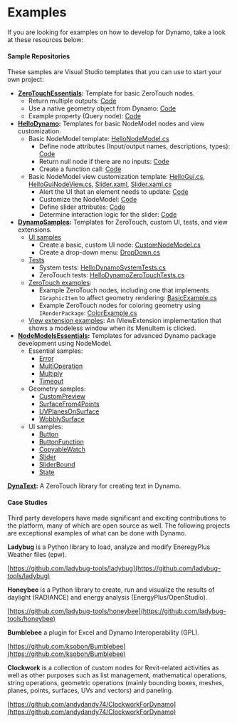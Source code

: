# Examples

If you are looking for examples on how to develop for Dynamo, take a look at these resources below:

#### Sample Repositories <a href="#sample-repositories" id="sample-repositories"></a>

These samples are Visual Studio templates that you can use to start your own project:

* [**ZeroTouchEssentials**](https://github.com/DynamoDS/ZeroTouchEssentials)**:** Template for basic ZeroTouch nodes.
  * Return multiple outputs: [Code](https://github.com/teocomi/HelloDynamo/blob/6c5333d731d58043c12e84cd3244cdbafbe74934/HelloDynamo/HelloNodeModel/HelloNodeModel.cs#L15-L24)
  * Use a native geometry object from Dynamo: [Code](https://github.com/DynamoDS/ZeroTouchEssentials/blob/9917fd8159afc9e7bdb2944c960155a496e0b2dc/ZeroTouchEssentials/ZeroTouchEssentials.cs#L86-L89)
  * Example property (Query node): [Code](https://github.com/DynamoDS/ZeroTouchEssentials/blob/9917fd8159afc9e7bdb2944c960155a496e0b2dc/ZeroTouchEssentials/ZeroTouchEssentials.cs#L48)
* [**HelloDynamo**](https://github.com/teocomi/HelloDynamo)**:** Templates for basic NodeModel nodes and view customization.
  * Basic NodeModel template: [HelloNodeModel.cs](https://github.com/teocomi/HelloDynamo/blob/master/HelloDynamo/HelloNodeModel/HelloNodeModel.cs)
    * Define node attributes (Input/output names, descriptions, types): [Code](https://github.com/teocomi/HelloDynamo/blob/6c5333d731d58043c12e84cd3244cdbafbe74934/HelloDynamo/HelloNodeModel/HelloNodeModel.cs#L15)
    * Return null node if there are no inputs: [Code](https://github.com/teocomi/HelloDynamo/blob/6c5333d731d58043c12e84cd3244cdbafbe74934/HelloDynamo/HelloNodeModel/HelloNodeModel.cs#L34-L36)
    * Create a function call: [Code](https://github.com/teocomi/HelloDynamo/blob/6c5333d731d58043c12e84cd3244cdbafbe74934/HelloDynamo/HelloNodeModel/HelloNodeModel.cs#L39)
  * Basic NodeModel view customization template: [HelloGui.cs](https://github.com/teocomi/HelloDynamo/blob/master/HelloDynamo/HelloNodeModel/HelloGui.cs), [HelloGuiNodeView.cs](https://github.com/teocomi/HelloDynamo/blob/master/HelloDynamo/HelloNodeModel/HelloGuiNodeView.cs), [Slider.xaml](https://github.com/teocomi/HelloDynamo/blob/master/HelloDynamo/HelloNodeModel/Slider.xaml), [Slider.xaml.cs](https://github.com/teocomi/HelloDynamo/blob/master/HelloDynamo/HelloNodeModel/Slider.xaml.cs)
    * Alert the UI that an element needs to update: [Code](https://github.com/teocomi/HelloDynamo/blob/6c5333d731d58043c12e84cd3244cdbafbe74934/HelloDynamo/HelloNodeModel/HelloGui.cs#L27)
    * Customize the NodeModel: [Code](https://github.com/teocomi/HelloDynamo/blob/6c5333d731d58043c12e84cd3244cdbafbe74934/HelloDynamo/HelloNodeModel/HelloGuiNodeView.cs#L11)
    * Define slider attributes: [Code](https://github.com/teocomi/HelloDynamo/blob/6c5333d731d58043c12e84cd3244cdbafbe74934/HelloDynamo/HelloNodeModel/Slider.xaml#L10)
    * Determine interaction logic for the slider: [Code](https://github.com/teocomi/HelloDynamo/blob/master/HelloDynamo/HelloNodeModel/Slider.xaml.cs)
* [**DynamoSamples**](https://github.com/DynamoDS/DynamoSamples)**:** Templates for ZeroTouch, custom UI, tests, and view extensions.
  * [UI samples](https://github.com/DynamoDS/DynamoSamples/tree/master/src/SampleLibraryUI)
    * Create a basic, custom UI node: [CustomNodeModel.cs](https://github.com/DynamoDS/DynamoSamples/blob/master/src/SampleLibraryUI/Examples/CustomNodeModel.cs)
    * Create a drop-down menu: [DropDown.cs](https://github.com/DynamoDS/DynamoSamples/blob/master/src/SampleLibraryUI/Examples/DropDown.cs)
  * [Tests](https://github.com/DynamoDS/DynamoSamples/tree/master/src/SampleLibraryTests)
    * System tests: [HelloDynamoSystemTests.cs](https://github.com/DynamoDS/DynamoSamples/blob/master/src/SampleLibraryTests/HelloDynamoSystemTests.cs)
    * ZeroTouch tests: [HelloDynamoZeroTouchTests.cs](https://github.com/DynamoDS/DynamoSamples/blob/master/src/SampleLibraryTests/HelloDynamoZeroTouchTests.cs)
  * [ZeroTouch examples](https://github.com/DynamoDS/DynamoSamples/tree/master/src/SampleLibraryZeroTouch/Examples):
    * Example ZeroTouch nodes, including one that implements `IGraphicItem` to affect geometry rendering: [BasicExample.cs](https://github.com/DynamoDS/DynamoSamples/blob/master/src/SampleLibraryZeroTouch/Examples/BasicExample.cs)
    * Example ZeroTouch nodes for coloring geometry using `IRenderPackage`: [ColorExample.cs](https://github.com/DynamoDS/DynamoSamples/blob/master/src/SampleLibraryZeroTouch/Examples/ColorExample.cs)
  * [View extension examples](https://github.com/DynamoDS/DynamoSamples/tree/master/src/SampleViewExtension): An IViewExtension implementation that shows a modeless window when its MenuItem is clicked.
* [**NodeModelsEssentials**](https://github.com/nonoesp/DynamoNodeModelsEssentials)**:** Templates for advanced Dynamo package development using NodeModel.
  * Essential samples:
    * [Error](https://github.com/nonoesp/DynamoNodeModelsEssentials/blob/master/src/Essentials/NodeModelsEssentials/EssentialsError.cs)
    * [MultiOperation](https://github.com/nonoesp/DynamoNodeModelsEssentials/blob/master/src/Essentials/NodeModelsEssentials/EssentialsMultiOperation.cs)
    * [Multiply](https://github.com/nonoesp/DynamoNodeModelsEssentials/blob/master/src/Essentials/NodeModelsEssentials/EssentialsMultiply.cs)
    * [Timeout](https://github.com/nonoesp/DynamoNodeModelsEssentials/blob/master/src/Essentials/NodeModelsEssentials/EssentialsTimeout.cs)
  * Geometry samples:
    * [CustomPreview](https://github.com/nonoesp/DynamoNodeModelsEssentials/blob/master/src/Essentials/NodeModelsEssentials/GeometryCustomPreview.cs)
    * [SurfaceFrom4Points](https://github.com/nonoesp/DynamoNodeModelsEssentials/blob/master/src/Essentials/NodeModelsEssentials/GeometrySurfaceFrom4Points.cs)
    * [UVPlanesOnSurface](https://github.com/nonoesp/DynamoNodeModelsEssentials/blob/master/src/Essentials/NodeModelsEssentials/GeometryUVPlanesOnSurface.cs)
    * [WobblySurface](https://github.com/nonoesp/DynamoNodeModelsEssentials/blob/master/src/Essentials/NodeModelsEssentials/GeometryWobblySurface.cs)
  * UI samples:
    * [Button](https://github.com/nonoesp/DynamoNodeModelsEssentials/blob/master/src/Essentials/NodeModelsEssentials/UIButton.cs)
    * [ButtonFunction](https://github.com/nonoesp/DynamoNodeModelsEssentials/blob/master/src/Essentials/NodeModelsEssentials/UIButtonFunction.cs)
    * [CopyableWatch](https://github.com/nonoesp/DynamoNodeModelsEssentials/blob/master/src/Essentials/NodeModelsEssentials/UICopyableWatch.cs)
    * [Slider](https://github.com/nonoesp/DynamoNodeModelsEssentials/blob/master/src/Essentials/NodeModelsEssentials/UISlider.cs)
    * [SliderBound](https://github.com/nonoesp/DynamoNodeModelsEssentials/blob/master/src/Essentials/NodeModelsEssentials/UISliderBound.cs)
    * [State](https://github.com/nonoesp/DynamoNodeModelsEssentials/blob/master/src/Essentials/NodeModelsEssentials/UIState.cs)

[**DynaText**](https://github.com/DynamoDS/DynamoText)**:** A ZeroTouch library for creating text in Dynamo.

#### Case Studies <a href="#case-studies" id="case-studies"></a>

Third party developers have made significant and exciting contributions to the platform, many of which are open source as well. The following projects are exceptional examples of what can be done with Dynamo.

**Ladybug** is a Python library to load, analyze and modify EneregyPlus Weather files (epw).

[https://github.com/ladybug-tools/ladybug](https://github.com/ladybug-tools/ladybug)

**Honeybee** is a Python library to create, run and visualize the results of daylight (RADIANCE) and energy analysis (EnergyPlus/OpenStudio).

[https://github.com/ladybug-tools/honeybee](https://github.com/ladybug-tools/honeybee)

**Bumblebee** a plugin for Excel and Dynamo Interoperability (GPL).

[https://github.com/ksobon/Bumblebee](https://github.com/ksobon/Bumblebee)

**Clockwork** is a collection of custom nodes for Revit-related activities as well as other purposes such as list management, mathematical operations, string operations, geometric operations (mainly bounding boxes, meshes, planes, points, surfaces, UVs and vectors) and paneling.

[https://github.com/andydandy74/ClockworkForDynamo](https://github.com/andydandy74/ClockworkForDynamo)
